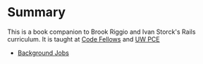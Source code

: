 # Summary

This is a book companion to Brook Riggio and Ivan Storck's Rails curriculum. It is
taught at [Code Fellows](http://www.codefellows.org) and
[UW PCE](http://www.pce.uw.edu/certificates/ruby-programming.html)

* [Background Jobs](background_jobs.md)

